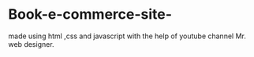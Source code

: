 # Book-e-commerce-site-
made using html ,css and javascript with the help of youtube channel Mr. web designer.

